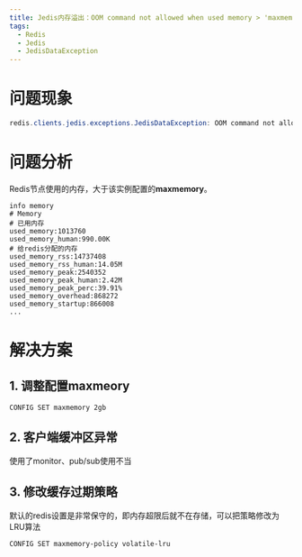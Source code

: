 ```yaml
---
title: Jedis内存溢出：OOM command not allowed when used memory > 'maxmemory'
tags:
  - Redis
  - Jedis
  - JedisDataException
---
```

# 问题现象
```java
redis.clients.jedis.exceptions.JedisDataException: OOM command not allowed when used memory > 'maxmemory'.
```
# 问题分析
Redis节点使用的内存，大于该实例配置的**maxmemory**。
```
info memory
# Memory  
# 已用内存
used_memory:1013760  
used_memory_human:990.00K  
# 给redis分配的内存
used_memory_rss:14737408  
used_memory_rss_human:14.05M  
used_memory_peak:2540352  
used_memory_peak_human:2.42M  
used_memory_peak_perc:39.91%  
used_memory_overhead:868272  
used_memory_startup:866008  
...
```
# 解决方案
## 1. 调整配置maxmeory
```
CONFIG SET maxmemory 2gb
```
## 2. 客户端缓冲区异常
使用了monitor、pub/sub使用不当
## 3. 修改缓存过期策略
默认的redis设置是非常保守的，即内存超限后就不在存储，可以把策略修改为LRU算法
```
CONFIG SET maxmemory-policy volatile-lru
```